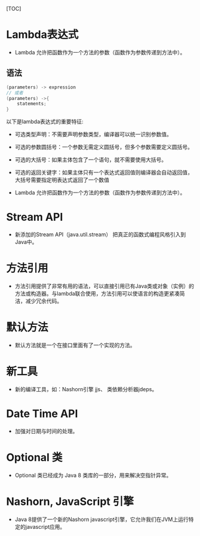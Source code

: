[TOC]

# Lambda表达式
- Lambda 允许把函数作为一个方法的参数（函数作为参数传递到方法中）。

## 语法
```java
(parameters) -> expression
// 或者
(parameters) ->{ 
    statements; 
}
```


以下是lambda表达式的重要特征:

- 可选类型声明：不需要声明参数类型，编译器可以统一识别参数值。
- 可选的参数圆括号：一个参数无需定义圆括号，但多个参数需要定义圆括号。
- 可选的大括号：如果主体包含了一个语句，就不需要使用大括号。
- 可选的返回关键字：如果主体只有一个表达式返回值则编译器会自动返回值，大括号需要指定明表达式返回了一个数值

- Lambda 允许把函数作为一个方法的参数（函数作为参数传递到方法中）。

# Stream API
- 新添加的Stream API（java.util.stream） 把真正的函数式编程风格引入到Java中。

# 方法引用
- 方法引用提供了非常有用的语法，可以直接引用已有Java类或对象（实例）的方法或构造器。与lambda联合使用，方法引用可以使语言的构造更紧凑简洁，减少冗余代码。

# 默认方法
- 默认方法就是一个在接口里面有了一个实现的方法。

# 新工具
- 新的编译工具，如：Nashorn引擎 jjs、 类依赖分析器jdeps。

# Date Time API 
- 加强对日期与时间的处理。

# Optional 类 
- Optional 类已经成为 Java 8 类库的一部分，用来解决空指针异常。

# Nashorn, JavaScript 引擎 
- Java 8提供了一个新的Nashorn javascript引擎，它允许我们在JVM上运行特定的javascript应用。
